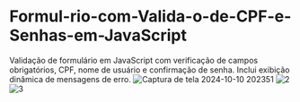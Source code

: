 # Formul-rio-com-Valida-o-de-CPF-e-Senhas-em-JavaScript
Validação de formulário em JavaScript com verificação de campos obrigatórios, CPF, nome de usuário e confirmação de senha. Inclui exibição dinâmica de mensagens de erro.
![Captura de tela 2024-10-10 202351](https://github.com/user-attachments/assets/ee7a961f-8d97-4bdd-98b6-765304aab37f)
![2](https://github.com/user-attachments/assets/260137db-0169-48b4-ac30-cdd83dd4e4b0)
![3](https://github.com/user-attachments/assets/a7566725-76ed-4989-a4cf-342634ce87c0)
